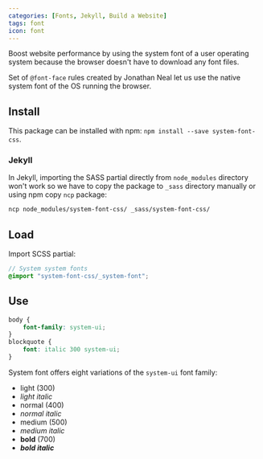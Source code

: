 ```yaml
---
categories: [Fonts, Jekyll, Build a Website]
tags: font
icon: font
---
```


Boost website performance by using the system font of a user operating system because the browser doesn't have to download any font files.

Set of `@font-face` rules created by Jonathan Neal let us use the native system font of the OS running the browser.

## Install

This package can be installed with npm: `npm install --save system-font-css`.

### Jekyll

In Jekyll, importing the SASS partial directly from `node_modules` directory won't work so we have to copy the package to `_sass` directory manually or using npm copy `ncp` package:

```bash
ncp node_modules/system-font-css/ _sass/system-font-css/
```

## Load

Import SCSS partial:

```scss
// System system fonts
@import "system-font-css/_system-font";
```

## Use

```css
body {
    font-family: system-ui;
}
blockquote {
    font: italic 300 system-ui;
}
```

System font offers eight variations of the `system-ui` font family:
* light (300)
* _light italic_
* normal (400)
* _normal italic_
* medium (500)
* _medium italic_
* **bold** (700)
* **_bold italic_**
